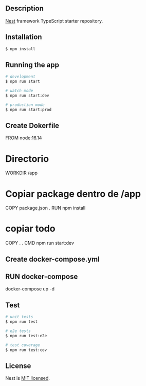 ## Description

[Nest](https://github.com/nestjs/nest) framework TypeScript starter repository.

## Installation

```bash
$ npm install
```

## Running the app

```bash
# development
$ npm run start

# watch mode
$ npm run start:dev

# production mode
$ npm run start:prod
```

## Create Dokerfile

FROM node:16.14

# Directorio
WORKDIR /app

# Copiar package dentro de /app
COPY package.json .
RUN npm install
# copiar todo
COPY . .
CMD npm run start:dev

## Create docker-compose.yml

## RUN docker-compose
docker-compose up -d


## Test

```bash
# unit tests
$ npm run test

# e2e tests
$ npm run test:e2e

# test coverage
$ npm run test:cov
```

## License

Nest is [MIT licensed](LICENSE).
